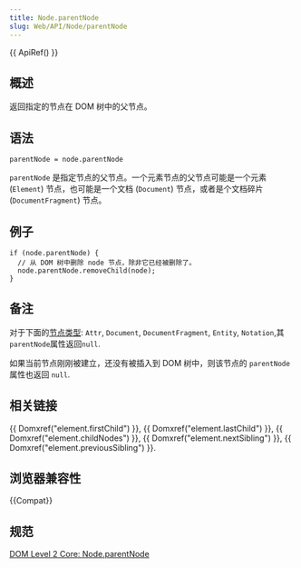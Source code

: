 ```yaml
---
title: Node.parentNode
slug: Web/API/Node/parentNode
---
```


{{ ApiRef() }}

## 概述

返回指定的节点在 DOM 树中的父节点。

## 语法

```plain
parentNode = node.parentNode
```

`parentNode` 是指定节点的父节点。一个元素节点的父节点可能是一个元素 (`Element`) 节点，也可能是一个文档 (`Document`) 节点，或者是个文档碎片 (`DocumentFragment`) 节点。

## 例子

```plain
if (node.parentNode) {
  // 从 DOM 树中删除 node 节点，除非它已经被删除了。
  node.parentNode.removeChild(node);
}
```

## 备注

对于下面的[节点类型](/zh-CN/DOM/Node.nodeType): `Attr`, `Document`, `DocumentFragment`, `Entity`, `Notation`,其`parentNode`属性返回`null`.

如果当前节点刚刚被建立，还没有被插入到 DOM 树中，则该节点的 `parentNode` 属性也返回 `null`.

## 相关链接

{{ Domxref("element.firstChild") }}, {{ Domxref("element.lastChild") }}, {{ Domxref("element.childNodes") }}, {{ Domxref("element.nextSibling") }}, {{ Domxref("element.previousSibling") }}.

## 浏览器兼容性

{{Compat}}

## 规范

[DOM Level 2 Core: Node.parentNode](http://www.w3.org/TR/DOM-Level-2-Core/core.html#ID-1060184317)
